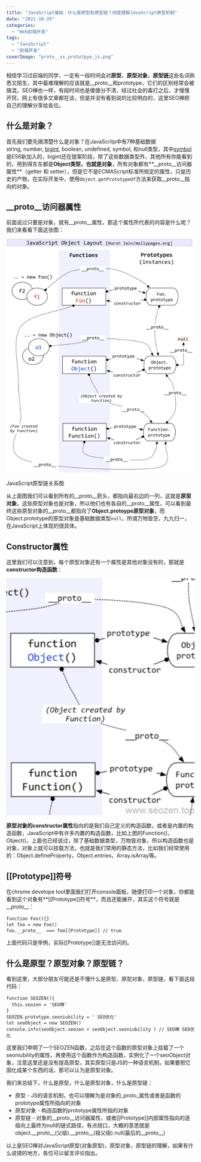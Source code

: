 ```yaml
---
title: "JavaScript基础：什么是原型和原型链？彻底理解JavaScript原型机制"
date: "2021-10-29"
categories: 
  - "Web前端开发"
tags: 
  - "JavaScript"
  - "前端开发"
coverImage: "proto__vs_prototpye_js.png"
---
```


相信学习过前端的同学，一定有一段时间会对**原型**，**原型对象**，**原型链**这些名词熟悉又陌生，其中最难理解的应该就是\_\_proto\_\_和prototype，它们的区别经常会被搞混，SEO禅也一样，有段时间也是傻傻分不清，经过社会的毒打之后，才慢慢开窍，网上有很多文章都在谈，但是并没有看到说的比较明白的，这里SEO禅把自己的理解分享给各位。

## 什么是对象？

首先我们要先搞清楚什么是对象？在JavaScritp中有7种基础数据string, number, [bigint](https://developer.mozilla.org/en-US/docs/Glossary/BigInt), boolean, undefined, symbol, 和null类型，其中[symbol](https://developer.mozilla.org/en-US/docs/Glossary/Symbol)是ES6新加入的，bigint还在提案阶段，除了这些数据类型外，其他所有你能看到的，用到得东东都是**Object类型，也就是对象**，所有对象都有**\_\_proto\_\_访问器属性**（getter 和 setter），但是它不是ECMAScript标准所规定的属性，只是历史的产物，在实际开发中，使用`Object.getPrototypeOf`方法来获取\_\_proto\_\_指向的对象。

## \_\_proto\_\_访问器属性

前面说过只要是对象，就有\_\_proto\_\_属性，那这个属性所代表的内容是什么呢？我们来看看下面这张图：

![prototpye_links_js](images/prototpye_links_js.png)

JavaScript原型链关系图

从上面图我们可以看到所有的\_\_proto\_\_箭头，都指向最右边的一列，这就是**原型对象**，这些原型对象也是对象，所以他们也有各自的\_\_proto\_\_属性，可以看到最终这些原型对象的\_\_proto\_\_都指向了**Object.protoype原型对象**，而Object.prototype的原型对象是基础数据类型`null`，所谓万物皆空，九九归一，在JavaScript上体现的很具体。

## Constructor属性

这里我们可以注意到，每个原型对象还有一个属性是其他对象没有的，那就是**constructor构造函数**：

![](images/image.png)

**原型对象的constructor属性**指向的是我们自己定义的构造函数，或者是内置的构造函数，JavaScript中有许多内置的构造函数，比如上图的Function()，Object()，上面也已经说过，除了基础数据类型，万物皆对象，所以构造函数也是对象，对象上就可以挂载方法，也就是我们常用的静态方法，比如我们经常使用的：Object.defineProperty，Object.entries，Array.isArray等。

## \[\[Prototype\]\]符号

在chrome develope tool里面我们打开console面板，随便打印一个对象，你都能看到这个对象有**\[\[Prototype\]\]符号**，而且还能展开，其实这个符号就是\_\_proto\_\_：

```
function Foo(){}
let foo = new Foo()
foo.__proto__  === foo[[Prototype]] // true
```

上面代码只是举例，实际\[\[Prototype\]\]是无法访问的。

## 什么是原型？原型对象？原型链？

看到这里，大部分朋友可能还是不懂什么是原型，原型对象，原型链，看下面这段代码：

```
function SEOZEN(){
  this.seozen = 'SEO禅'
}
SEOZEN.prototype.seoniubility = ' SEO优化'
let seoObject = new SEOZEN()
console.info(seoObject.seozen + seoObject.seoniubility ) // SEO禅 SEO优化
```

这里我们申明了一个SEOZEN函数，之后在这个函数的原型对象上挂载了一个seoniubility的属性，再使用这个函数作为构造函数，实例化了一个seoObject对象，注意这里还是没有提高原型，其实原型只是JS的一种语言机制，如果要把它固化成某个东西的话，那可以认为是原型对象。

我们来总结下，什么是原型，什么是原型对象，什么是原型链：

- 原型 - JS的语言机制，也可以理解为是对象的\_proto\_属性或者是函数的prototype属性所指向的对象
- 原型对象 - 构造函数的prototype属性所指的对象
- 原型链 - 对象的\_\_proto\_\_访问器属性，或者\[\[Prototype\]\]内部属性指向的逐级向上最终为null的链式路径，有点绕口，大概的意思就是object.\_\_proto\_\_(父级).\_\_proto\_\_(祖父级).null(最后的\_\_proto\_\_)

以上是SEO禅对JavaScript原型(对象原型)，原型对象，原型链的理解，如果有什么说错的地方，各位可以留言评论指出。
